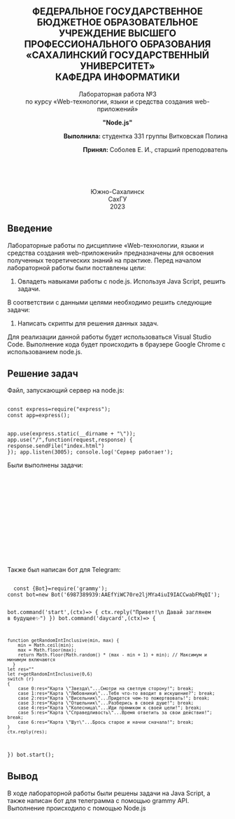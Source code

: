 <p></p>

<h2 align="center">ФЕДЕРАЛЬНОЕ ГОСУДАРСТВЕННОЕ БЮДЖЕТНОЕ ОБРАЗОВАТЕЛЬНОЕ УЧРЕЖДЕНИЕ ВЫСШЕГО ПРОФЕССИОНАЛЬНОГО ОБРАЗОВАНИЯ <br> «САХАЛИНСКИЙ ГОСУДАРСТВЕННЫЙ УНИВЕРСИТЕТ» <br> КАФЕДРА ИНФОРМАТИКИ </h2>
<p align="center">Лабораторная работа №3 <br>
по курсу «Web-технологии, языки и средства создания web-приложений» 

<p align="center"><b>"Node.js"</b><p>
<p align="right"><b>Выполнила: </b> студентка 331 группы Витковская Полина</p>
<p  align="right"><b>Принял: </b> Соболев Е. И., старший преподователь</p>
<br>
<br>
<br>
<p align="center">Южно-Сахалинск <br> СахГУ <br> 2023</p>
<h2> Введение </h2>
<p>Лабораторные работы по дисциплине «Web-технологии, языки и средства создания web-приложений» предназначены для освоения полученных теоретических знаний на практике. Перед началом лабораторной работы были поставлены цели: <br>
<ol>
  <li>Овладеть навыками работы с node.js. Используя Java Script, решить задачи.
</ol>
В соответствии с данными целями необходимо решить следующие задачи:
<ol>
   <li> Написать скрипты для решения данных задач.
   </ol>
Для реализации данной работы будет использоваться Visual Studio Code. Выполнение кода будет происходить в браузере Google Chrome с использованием node.js.
</p>
<h2>Решение задач</h2>
<p>Файл, запускающий сервер на node.js: </p>
<code>
const express=require("express");
const app=express();

app.use(express.static(__dirname + "\\"));
app.use("/",function(request,response) {
    response.sendFile("index.html")
});
app.listen(3005);
console.log('Сервер работает');
</code>

<p>Были выполнены задачи: </p>
<code>
<!DOCTYPE html>
<html lang="en">
<head>
    <meta charset="UTF-8">
    <meta name="viewport" content="width=device-width, initial-scale=1.0">
    <title>Document</title>
</head>
<body>
    <script>
//1
{
    alert( null || 2 || undefined );
}
//2
{
    alert( alert(1) || 2 || alert(3) );
}
//3
{
    alert( 1 && null && 2 );
}
//4
{
    alert( alert(1) && alert(2) );
}
//5
{
    alert( null || 2 && 3 || 4 );
}
//6
{
 let age=parseInt(prompt("Введите возраст",14))
 if(age>=14&&age<=90) {alert("Возраст находится в диапазоне");}
 else {alert("Возраст не находится в диапазоне");}   
}
//7
{
    let age=parseInt(prompt("Введите возраст",14))
 if(age<=14&&ag>=90) {alert("Возраст не находится в диапазоне");}
 else {alert("Возраст находится в диапазоне");}   
 
 let age2=parseInt(prompt("Введите возраст",14))
 if(!(age2>=14&&age2<=90)) {alert("Возраст не находится в диапазоне");}
 else {alert("Возраст находится в диапазоне");}   
}
//8
{
    if (-1 || 0) alert( 'first' );
if (-1 && 0) alert( 'second' );
if (null || -1 && 1) alert( 'third' );
}
9
{
    
    let login=prompt("Введите логин");
    
    if(login=="Админ") 
    {
        let password=prompt("Введите пароль:");
        if(password=="Я главный") {alert("Здравствуйте!");}
        else if (password==null) {alert("Отменено");}
        else alert("Неверный пароль");
    }
    else if(login==null||login=="") {alert("Отменено");}
    else {alert("Неизвестный пользователь");}

}
//10
{
    let i = 3;
while (i) {
  alert( i-- );
}    
}
//11
{
    let i = 0;
while (++i < 5);
let j = 0;
while (j++ < 5);
alert(i+" и "+j)
}
//12
{

for (let i = 0; i < 5; ++i);
for (let j = 0; j < 5; j++);
alert(i+" и "+j)
}
//13
{
    let result;
for(let i=2;i<11;i+=2)
    result+=i+" ";
    alert(result);
}
//14
{
    // for (let i = 0; i < 3; i++) {
//     alert( `number ${i}!` );
//   }
let i = 0;
while (i < 3){
    alert(`number ${i}!`);
    i++;
    }
}
//15
{
    let resp = prompt("Введите число");
while(resp <= 100 && resp != null)
{
    resp = prompt("Введите число");
}
}
//16
{
    
let n = prompt("Введите n");
let array = [2];
for(let i = 3; i <= n; i++){
    for(let j = 0; j < array.length; j++){
        if(i % array[j] == 0){
            break;
        }
        if(j == array.length - 1)
        {
            array.push(i)
        }
    }
}
alert(array);
}
//17
{
    let browser=prompt("Browser?")
        if(browser.toLowerCase=="edge") {alert("You've got the Edge!");}
        else if (browser.toLowerCase=="chrome"||browser.toLowerCase=="firefox"||browser.toLowerCase=="safari"||browser.toLowerCase=="opera") 
        {alert("Okay we support these browsers too");}
        else alert("We hope that this page looks ok!");
}
//18
{
    switch(parseInt(prompt("Введите число между 0 и 3"))){
  case 0:
      alert('Вы ввели число 0');
      break;
  case 1:
      alert('Вы ввели число 1');
      break;
  case 2:
  case 3:
      alert('Вы ввели число 2, а может и 3');
      break;
}
}
//19
{
    //else ничего не меняет
}
//20
{
    let age=prompt("Age:")
    age>18?true:confirm("Родители разрешили");
    age>18 || confirm ("Родители разрешили");
}
//21
{
    function min(a, b){
    if (a > b) return b;
    else if (a < b) return a;
    else return a;
}
}
//22
{
    function pow(x,n)
    {
       for (let i=1;i<n;i++)
        x=x*x;
        return x;
    }
}
//Задачи на codewars
function highAndLow(numbers){
  let array = numbers.split(" ");
  let min = parseInt(array[0]);
  let max = parseInt(array[0]);
  
  for(let i = 1; i < array.length; i++)
   {
     let element = parseInt(array[i]);
     if (min > element)
       min = element;
     if (max < element)
       max = element;
   }
  
  return `${max} ${min}`;
}
function disemvowel(str) {
  str = str.replaceAll(/[aieouAIEOU]/g, "");
  return str;
}
function isIsogram(str){
  str = str.toLowerCase();
  let array = [];
  for(let i = 0; i < str.length; i++)
  {
    if (array.indexOf(str[i]) == -1)
        array.push(str[i]);
    else
        return false;
  }
  return true;
}
function explode(s) {
  let str = ""
  for (let i=0; i < s.length; i++)
    {
      for (let j=0; j < parseInt(s[i]); j++)
        {
          str+=s[i];
        }
    }
  return str;
}
function getParticipants(handshakes){
  if (handshakes == 0) return 0;
  let count = 0;
  while (count*(count-1) < handshakes * 2)
  {
    count++;
  }
  return count;
}
function duplicateEncode(word){
  word = word.toLowerCase();
  let str = "";
  for(let i = 0; i < word.length; i++){
    let element = word[i];
    for(let j = 0; j < word.length; j++)
      {
        if (i!=j && word[i] == word[j]){
          str += ")";
          element = null;
          break;
        }
      }
    if (element != null) {
      str += "(";
    }
  }
  return str;
}
function nthFibo(n) {
  if(n == 1) return 0;
  if(n == 2) return 1;
  let first = 0;
  let second = 1;
  for(let i = 2; i < n; i++)
    {
      let third = first + second;
      first = second;
      second = third;
    }
  return second;
}
function solution(number){
  let sum = 0;
  for(let i = 1; i < number; i++)
  {
    if (i % 3 == 0 || i % 5 == 0 || i % 6 ==0 || i % 9 ==0)
      sum += i;
  }
  return sum;
}
    </script>
    
</body>
</html>
</code>
<p>Также был написан бот для Telegram:</p>
<code>
  const {Bot}=require('grammy');
const bot=new Bot('6987389939:AAEfYiWC70re2ljMYa4iuI9IACCwabFMqQI');

bot.command('start',(ctx)=> {
    ctx.reply("Привет!\n Давай заглянем в будущее✨")
})
bot.command('daycard',(ctx)=> {


    function getRandomIntInclusive(min, max) {
        min = Math.ceil(min);
        max = Math.floor(max);
        return Math.floor(Math.random() * (max - min + 1) + min); // Максимум и минимум включаются
      }
    let res=""
    let r=getRandomIntInclusive(0,6)
    switch (r)
    {
        case 0:res="Карта \"Звезда\"...Смотри на светлую сторону!"; break;
        case 1:res="Карта \"Любовники\"...Тебя что-то вводит в искушение?"; break;
        case 2:res="Карта \"Висельник\"...Придется чем-то пожертвовать!"; break;
        case 3:res="Карта \"Отшельник\"...Разберись в своей душе!"; break;
        case 4:res="Карта \"Колесница\"...Иди прямиком к своей цели!"; break;
        case 5:res="Карта \"Справедливость\"...Время ответить за свои действия!"; break;
        case 6:res="Карта \"Шут\"...Брось старое и начни сначала!"; break;
    }
    ctx.reply(res);
})
bot.start();
</code>
<h2>Вывод</h2>
<p>В ходе лабораторной работы были решены задачи на Java Script, а также написан бот для телеграмма с помощью grammy API. Выполнение происходило с помощью Node.js</p>
